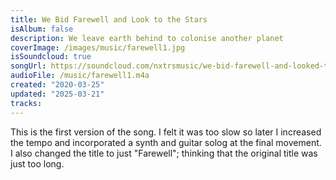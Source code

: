 ```yaml
---
title: We Bid Farewell and Look to the Stars
isAlbum: false
description: We leave earth behind to colonise another planet
coverImage: /images/music/farewell1.jpg
isSoundcloud: true
songUrl: https://soundcloud.com/nxtrsmusic/we-bid-farewell-and-looked-to
audioFile: /music/farewell1.m4a
created: "2020-03-25"
updated: "2025-03-21"
tracks:
---
```


This is the first version of the song. I felt it was too slow so later I increased the tempo and incorporated a synth and guitar solog at the final movement. I also changed the title to just "Farewell"; thinking that the original title was just too long.

